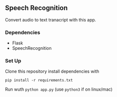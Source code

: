 ## Speech Recognition

Convert audio to text tranacript with this app.

### Dependencies
- Flask
- SpeechRecognition

### Set Up
Clone this repository
install dependencies with
```shell
pip install -r requirements.txt
```

Run wuth `python app.py` (use `python3` if on linux/mac)


